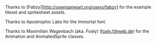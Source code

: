 
Thanks to [Fabzy][http://opengameart.org/users/fabzy] for the example tileset and spritesheet assets.

Thanks to Apostrophic Labs for the Immortal font.

Thanks to Maximilian Wagenbach (aka. Foaly) (foaly.f@web.de) for the Animation and AnimatedSprite classes.
